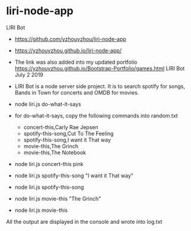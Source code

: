 # liri-node-app
LIRI Bot
*   https://github.com/yzhouyzhou/liri-node-app
*   https://yzhouyzhou.github.io/liri-node-app/
*   The link was also added into my updated portfolio https://yzhouyzhou.github.io/Bootstrap-Portfolio/games.html
    LIRI Bot July 2 2019

*   LIRI Bot is a node server side project. It is to search spotify for songs, Bands in Town for concerts and OMDB for movies.

*   node liri.js do-what-it-says
*   for do-what-it-says, copy the following commands into random.txt
    *   concert-this,Carly Rae Jepsen
    *   spotify-this-song,Cut To The Feeling
    *   spotify-this-song,I want it That way
    *   movie-this,The Grinch
    *   movie-this,The Notebook

*   node liri.js concert-this pink
*   node liri.js spotify-this-song "I want it That way"
*   node liri.js spotify-this-song
*   node liri.js movie-this "The Grinch"
*   node liri.js movie-this

All the output are displayed in the console and wrote into log.txt




